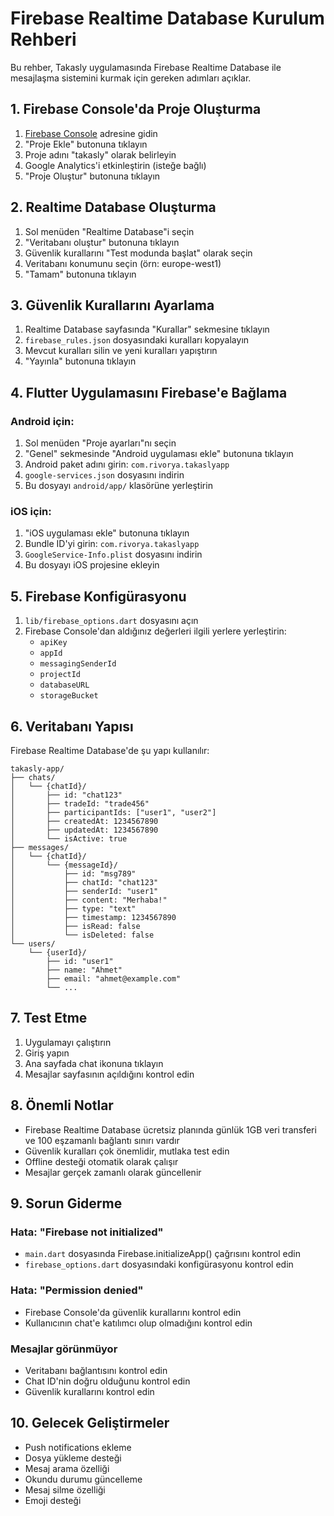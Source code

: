 # Firebase Realtime Database Kurulum Rehberi

Bu rehber, Takasly uygulamasında Firebase Realtime Database ile mesajlaşma sistemini kurmak için gereken adımları açıklar.

## 1. Firebase Console'da Proje Oluşturma

1. [Firebase Console](https://console.firebase.google.com/) adresine gidin
2. "Proje Ekle" butonuna tıklayın
3. Proje adını "takasly" olarak belirleyin
4. Google Analytics'i etkinleştirin (isteğe bağlı)
5. "Proje Oluştur" butonuna tıklayın

## 2. Realtime Database Oluşturma

1. Sol menüden "Realtime Database"i seçin
2. "Veritabanı oluştur" butonuna tıklayın
3. Güvenlik kurallarını "Test modunda başlat" olarak seçin
4. Veritabanı konumunu seçin (örn: europe-west1)
5. "Tamam" butonuna tıklayın

## 3. Güvenlik Kurallarını Ayarlama

1. Realtime Database sayfasında "Kurallar" sekmesine tıklayın
2. `firebase_rules.json` dosyasındaki kuralları kopyalayın
3. Mevcut kuralları silin ve yeni kuralları yapıştırın
4. "Yayınla" butonuna tıklayın

## 4. Flutter Uygulamasını Firebase'e Bağlama

### Android için:
1. Sol menüden "Proje ayarları"nı seçin
2. "Genel" sekmesinde "Android uygulaması ekle" butonuna tıklayın
3. Android paket adını girin: `com.rivorya.takaslyapp`
4. `google-services.json` dosyasını indirin
5. Bu dosyayı `android/app/` klasörüne yerleştirin

### iOS için:
1. "iOS uygulaması ekle" butonuna tıklayın
2. Bundle ID'yi girin: `com.rivorya.takaslyapp`
3. `GoogleService-Info.plist` dosyasını indirin
4. Bu dosyayı iOS projesine ekleyin

## 5. Firebase Konfigürasyonu

1. `lib/firebase_options.dart` dosyasını açın
2. Firebase Console'dan aldığınız değerleri ilgili yerlere yerleştirin:
   - `apiKey`
   - `appId`
   - `messagingSenderId`
   - `projectId`
   - `databaseURL`
   - `storageBucket`

## 6. Veritabanı Yapısı

Firebase Realtime Database'de şu yapı kullanılır:

```
takasly-app/
├── chats/
│   └── {chatId}/
│       ├── id: "chat123"
│       ├── tradeId: "trade456"
│       ├── participantIds: ["user1", "user2"]
│       ├── createdAt: 1234567890
│       ├── updatedAt: 1234567890
│       └── isActive: true
├── messages/
│   └── {chatId}/
│       └── {messageId}/
│           ├── id: "msg789"
│           ├── chatId: "chat123"
│           ├── senderId: "user1"
│           ├── content: "Merhaba!"
│           ├── type: "text"
│           ├── timestamp: 1234567890
│           ├── isRead: false
│           └── isDeleted: false
└── users/
    └── {userId}/
        ├── id: "user1"
        ├── name: "Ahmet"
        ├── email: "ahmet@example.com"
        └── ...
```

## 7. Test Etme

1. Uygulamayı çalıştırın
2. Giriş yapın
3. Ana sayfada chat ikonuna tıklayın
4. Mesajlar sayfasının açıldığını kontrol edin

## 8. Önemli Notlar

- Firebase Realtime Database ücretsiz planında günlük 1GB veri transferi ve 100 eşzamanlı bağlantı sınırı vardır
- Güvenlik kuralları çok önemlidir, mutlaka test edin
- Offline desteği otomatik olarak çalışır
- Mesajlar gerçek zamanlı olarak güncellenir

## 9. Sorun Giderme

### Hata: "Firebase not initialized"
- `main.dart` dosyasında Firebase.initializeApp() çağrısını kontrol edin
- `firebase_options.dart` dosyasındaki konfigürasyonu kontrol edin

### Hata: "Permission denied"
- Firebase Console'da güvenlik kurallarını kontrol edin
- Kullanıcının chat'e katılımcı olup olmadığını kontrol edin

### Mesajlar görünmüyor
- Veritabanı bağlantısını kontrol edin
- Chat ID'nin doğru olduğunu kontrol edin
- Güvenlik kurallarını kontrol edin

## 10. Gelecek Geliştirmeler

- Push notifications ekleme
- Dosya yükleme desteği
- Mesaj arama özelliği
- Okundu durumu güncelleme
- Mesaj silme özelliği
- Emoji desteği 